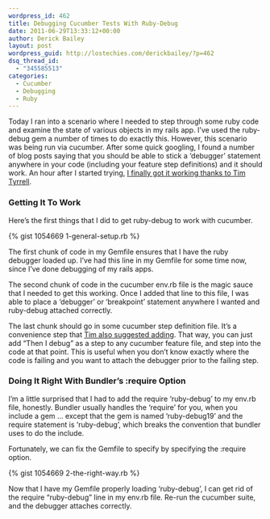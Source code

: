 ```yaml
---
wordpress_id: 462
title: Debugging Cucumber Tests With Ruby-Debug
date: 2011-06-29T13:33:12+00:00
author: Derick Bailey
layout: post
wordpress_guid: http://lostechies.com/derickbailey/?p=462
dsq_thread_id:
  - "345585513"
categories:
  - Cucumber
  - Debugging
  - Ruby
---
```

Today I ran into a scenario where I needed to step through some ruby code and examine the state of various objects in my rails app. I&#8217;ve used the ruby-debug gem a number of times to do exactly this. However, this scenario was being run via cucumber. After some quick googling, I found a number of blog posts saying that you should be able to stick a &#8216;debugger&#8217; statement anywhere in your code (including your feature step definitions) and it should work. An hour after I started trying, [I finally got it working thanks to Tim Tyrrell](https://twitter.com/#!/timtyrrell/status/86146874788159490).

### Getting It To Work

Here&#8217;s the first things that I did to get ruby-debug to work with cucumber.

{% gist 1054669 1-general-setup.rb %}

The first chunk of code in my Gemfile ensures that I have the ruby debugger loaded up. I&#8217;ve had this line in my Gemfile for some time now, since I&#8217;ve done debugging of my rails apps.

The second chunk of code in the cucumber env.rb file is the magic sauce that I needed to get this working. Once I added that line to this file, I was able to place a &#8216;debugger&#8217; or &#8216;breakpoint&#8217; statement anywhere I wanted and ruby-debug attached correctly.

The last chunk should go in some cucumber step definition file. It&#8217;s a convenience step that [Tim also suggested adding](https://twitter.com/#!/timtyrrell/status/86144726503391232). That way, you can just add &#8220;Then I debug&#8221; as a step to any cucumber feature file, and step into the code at that point. This is useful when you don&#8217;t know exactly where the code is failing and you want to attach the debugger prior to the failing step.

### Doing It Right With Bundler&#8217;s :require Option

I&#8217;m a little surprised that I had to add the require &#8216;ruby-debug&#8217; to my env.rb file, honestly. Bundler usually handles the &#8216;require&#8217; for you, when you include a gem &#8230; except that the gem is named &#8216;ruby-debug19&#8217; and the require statement is &#8216;ruby-debug&#8217;, which breaks the convention that bundler uses to do the include.

Fortunately,  we can fix the Gemfile to specify by specifying the :require option.

{% gist 1054669 2-the-right-way.rb %}

Now that I have my Gemfile properly loading &#8216;ruby-debug&#8217;, I can get rid of the require &#8220;ruby-debug&#8221; line in my env.rb file. Re-run the cucumber suite, and the debugger attaches correctly.
